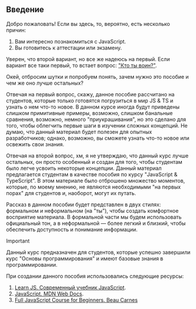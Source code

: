 ## Введение

Добро пожаловать! Если вы здесь, то, вероятно, есть несколько причин:
1. Вам интересно познакомиться с JavaScript.
2. Вы готовитесь к аттестации или экзамену.

Уверен, что второй вариант, но все же надеюсь на первый. Если вариант все таки первый, то встает вопрос: ["Кто ты воин?"](https://i.imgur.com/GRHnz3A.png).

Окей, отбросим шутки и попробуем понять, зачем нужно это пособие и чем же оно лучше остальных?

Отвечая на первый вопрос, скажу, данное пособие рассчитано на студентов, которые только готовятся погрузиться в мир JS & TS и узнать о нем что-то новое. В данном курсе иногда будут приведены слишком примитивные примеры, возможно, слишком банальные сравнения, возможно, немного "приукрашивания", но это сделано для того, чтобы облегчить первые шаги в изучении сложных концепций. Не думаю, что данный материал будет полезен для опытных разработчиков; однако, возможно, вы сможете узнать что-то новое или освежить свои знания.

Отвечая на второй вопрос, хм, я не утверждаю, что данный курс лучше остальных, он просто особенный и создан для того, чтобы студентам было легче усвоить некоторые концепции. Данный материал предлагается студентам в качестве пособия по курсу "JavaScript & TypeScript". В этом материале было отброшено множество моментов, которые, по моему мнению, не являются необходимыми "на первых порах" для студентов и, наоборот, могут их путать.

Рассказ в данном пособии будет представлен в двух стилях: формальном и неформальном (на "ты"), чтобы создать комфортное восприятие материала. В формальной части мы будем использовать официальный тон, а в неформальной — более легкий и близкий, чтобы обеспечить доступность и понимание информации.

> [!IMPORTANT] 
> Данный курс предназначен для студентов, которые успешно завершили курс "Основы программирования" и имеют базовые знания в программировании.

При создании данного пособия использовались следующие ресурсы:
1. [Learn JS. Современный учебник JavaScript](https://learn.javascript.ru/).
2. [JavaScript. MDN Web Docs](https://developer.mozilla.org/en-US/docs/Web/JavaScript).
3. [Full JavaScript Course for Beginners. Beau Carnes](https://www.freecodecamp.org/news/full-javascript-course-for-beginners/)